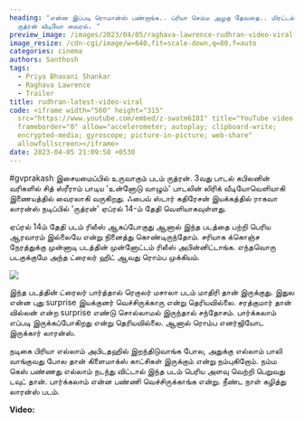 ```yaml
---
heading: "என்ன இப்படி ரொமான்ஸ் பண்றாங்க.. ப்ரியா செம்ம அழகு தேவதை.. மிரட்டல்
  ருத்ரன் வீடியோ வைரல். "
preview_image: /images/2023/04/05/raghava-lawrence-rudhran-video-viral-2-.jpg
image_resize: /cdn-cgi/image/w=640,fit=scale-down,q=80,f=auto
categories: cinema
authors: Santhosh
tags:
  - Priya Bhavani Shankar
  - Raghava Lawrence
  - Trailer
title: rudhran-latest-video-viral
code: <iframe width="560" height="315"
  src="https://www.youtube.com/embed/z-swatm6I8I" title="YouTube video player"
  frameborder="0" allow="accelerometer; autoplay; clipboard-write;
  encrypted-media; gyroscope; picture-in-picture; web-share"
  allowfullscreen></iframe>
date: 2023-04-05 21:09:58 +0530
---
```

\#gvprakash  இசையமைப்பில் உருவாகும் படம் ருத்ரன். 
3வது பாடல் கபிலனின் வரிகளில் சித் ஸ்ரீராம் பாடிய 'உன்னோடு வாழும்' பாடலின் லிரிக் வீடியோவெளியாகி இணையத்தில் வைரலாகி வருகிறது. 
ஃபைவ் ஸ்டார் கதிரேசன் இயக்கத்தில் ராகவா லாரன்ஸ்  நடிப்பில் 'ருத்ரன்' ஏப்ரல் 14-ம் தேதி வெளியாகவுள்ளது.

ஏப்ரல் 14ம் தேதி படம் ரிலீஸ் ஆகப்போகுது ஆனால் இந்த படத்தை பற்றி பெரிய ஆரவாரம் இல்லையே என்று நினைத்து கொண்டிருந்தோம். சரியாக க்கொஞ்ச நேரத்துக்கு முன்னாடி படத்தின் முன்னோட்டம் ரிலீஸ் அபின்னிட்டாங்க. எந்தவொரு படகுக்குமே அந்த ட்ரைலர் ஹிட் ஆவது ரொம்ப முக்கியம். 

![](/images/2023/04/05/raghava-lawrence-rudhran-video-viral-1-.jpg)

இந்த படத்தின் ட்ரைலர் பார்த்தால் ரெகுலர் மசாலா படம் மாதிரி தான் இருக்குது. இதுல என்ன புது surprise இயக்குனர் வெச்சிருக்காரு என்று தெரியவில்லை. சரத்குமார் தான் வில்லன் என்ற surprise எண்டு சொல்லாமல் இருந்தால் சந்தோசம். பார்க்கலாம் எப்படி இருக்கப்போகிறது என்று தெரியவில்லை. ஆனால் ரொம்ப எனர்ஜியோட இருக்கார் லாரன்ஸ். 

நடிகை பிரியா எல்லாம் அபிடதஹில் இறந்திடுவாங்க போல, அதுக்கு எல்லாம் பாலி வாங்குவது போல தான் கிளைமாக்ஸ் காட்சிகள் இருக்கும் என்று நம்புகிறோம். நம்ம கெஸ் பண்ணது எல்லாம் நடந்து விட்டால் இந்த படம் பெரிய அளவு வெற்றி பெறுவது டவுட் தான். பார்க்கலாம் என்ன பண்ணி வெச்சிருக்காங்க என்று. நீண்ட நாள் கழித்து லாரன்ஸ் படம். 

**V﻿ideo:**